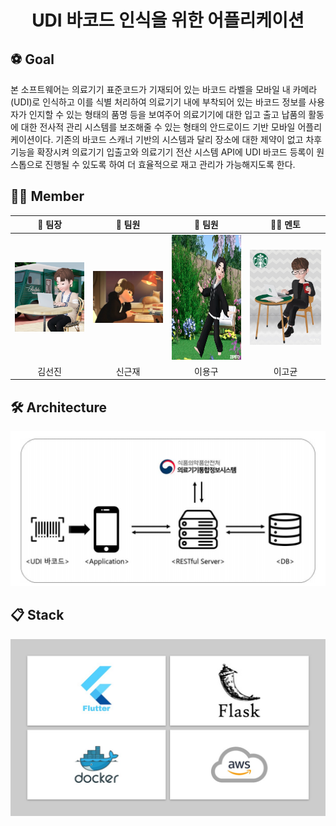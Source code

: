 

# <div align="center"> UDI 바코드 인식을 위한 어플리케이션 </center>

 </div>

## ⚽ Goal
본 소프트웨어는 의료기기 표준코드가 기재되어 있는 바코드 라벨을 모바일 내 카메라 (UDI)로 인식하고 이를 식별 처리하여 의료기기 내에 부착되어 있는 바코드 정보를 사용자가 인지할 수 있는 형태의 품명 등을 보여주어 의료기기에 대한 입고 출고 납품의 활동에 대한 전사적 관리 시스템를 보조해줄 수 있는 형태의 안드로이드 기반 모바일 어플리케이션이다. 기존의 바코드 스캐너 기반의 시스템과 달리 장소에 대한 제약이 없고 차후 기능을 확장시켜 의료기기 입출고와 의료기기 전산 시스템 API에 UDI 바코드 등록이 원스톱으로 진행될 수 있도록 하여 더 효율적으로 재고 관리가 가능해지도록 한다.

## 🧑‍💻 Member
<div align="center">



| 🧑 팀장 | 🧑 팀원 | 🧑 팀원 | 👨‍🏫 멘토 |
| :---: | :---: | :---: | :---: |
| [<img src= "https://github.com/KumohDaseong/2021_SwBank/blob/main/readme_img/kimseonjin.png" width="200">](https://github.com/gimseonjin)| [<img src="https://github.com/KumohDaseong/2021_SwBank/blob/main/readme_img/shingeunjae.png" width="200">](https://github.com/Boknami)| [<img src="https://github.com/KumohDaseong/2021_SwBank/blob/main/readme_img/leeyonggu.png" width="200" height = "200" >](https://github.com/reflash407)| [<img src="https://github.com/KumohDaseong/2021_SwBank/blob/main/readme_img/leegogyun.png" width="200">](https://github.com/luke0706)|
| 김선진 | 신근재 | 이용구 | 이고균 |
 


</div>

## 🛠 Architecture
<img src= "https://github.com/KumohDaseong/2021_SwBank/blob/main/readme_img/Architecture.png" width="800">

## 📋 Stack
<img src= "https://github.com/KumohDaseong/2021_SwBank/blob/main/readme_img/Skillset.jpg" width="800">

<br>

